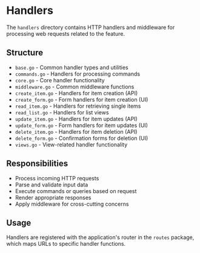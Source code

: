 # Handlers

The `handlers` directory contains HTTP handlers and middleware for processing web requests related to the feature.

## Structure

- `base.go` - Common handler types and utilities
- `commands.go` - Handlers for processing commands
- `core.go` - Core handler functionality
- `middleware.go` - Common middleware functions
- `create_item.go` - Handlers for item creation (API)
- `create_form.go` - Form handlers for item creation (UI)
- `read_item.go` - Handlers for retrieving single items
- `read_list.go` - Handlers for list views
- `update_item.go` - Handlers for item updates (API)
- `update_form.go` - Form handlers for item updates (UI)
- `delete_item.go` - Handlers for item deletion (API)
- `delete_form.go` - Confirmation forms for deletion (UI)
- `views.go` - View-related handler functionality

## Responsibilities

- Process incoming HTTP requests
- Parse and validate input data
- Execute commands or queries based on request
- Render appropriate responses
- Apply middleware for cross-cutting concerns

## Usage

Handlers are registered with the application's router in the `routes` package, which maps URLs to specific handler functions.